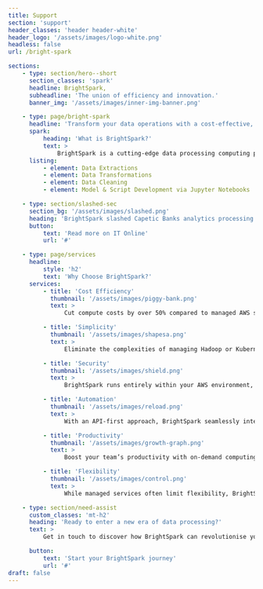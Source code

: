 ```yaml
---
title: Support
section: 'support'
header_classes: 'header header-white'
header_logo: '/assets/images/logo-white.png'
headless: false
url: /bright-spark

sections:
    - type: section/hero--short
      section_classes: 'spark'
      headline: BrightSpark,
      subheadline: 'The union of efficiency and innovation.'
      banner_img: '/assets/images/inner-img-banner.png'

    - type: page/bright-spark
      headline: 'Transform your data operations with a cost-effective, secure, and flexible computing platform built on AWS.'
      spark:
          heading: 'What is BrightSpark?'
          text: >
              BrightSpark is a cutting-edge data processing computing platform designed to significantly optimise your data workflows. Built on Amazon Web Services and infused with a special touch of custom innovation, BrightSpark empowers data professionals to complete processing, analytics, and development tasks more efficiently while keeping costs at an all-time low.
      listing:
          - element: Data Extractions
          - element: Data Transformations
          - element: Data Cleaning
          - element: Model & Script Development via Jupyter Notebooks

    - type: section/slashed-sec
      section_bg: '/assets/images/slashed.png'
      heading: 'BrightSpark slashed Capetic Banks analytics processing costs by 50%'
      button:
          text: 'Read more on IT Online'
          url: '#'

    - type: page/services
      headline:
          style: 'h2'
          text: 'Why Choose BrightSpark?'
      services:
          - title: 'Cost Efficiency'
            thumbnail: '/assets/images/piggy-bank.png'
            text: >
                Cut compute costs by over 50% compared to managed AWS services like Glue or EMR. With a fixed price per job run, you gain predictable expenditure, no matter the runtime.

          - title: 'Simplicity'
            thumbnail: '/assets/images/shapesa.png'
            text: >
                Eliminate the complexities of managing Hadoop or Kubernetes clusters. BrightSpark’s user-friendly API lets your team focus on extracting value from your data, not on managing infrastructure.

          - title: 'Security'
            thumbnail: '/assets/images/shield.png'
            text: >
                BrightSpark runs entirely within your AWS environment, ensuring complete control over your data without it ever leaving your network.

          - title: 'Automation'
            thumbnail: '/assets/images/reload.png'
            text: >
                With an API-first approach, BrightSpark seamlessly integrates into your data pipelines, allowing for easy job scheduling and automation. This integration simplifies your workflows and enhances operational efficiency.

          - title: 'Productivity'
            thumbnail: '/assets/images/growth-graph.png'
            text: >
                Boost your team’s productivity with on-demand computing through hosted Jupyter endpoints that can be launched in less than 5 minutes. This rapid setup accelerates development and testing, allowing your team to dedicate more time to innovation.

          - title: 'Flexibility'
            thumbnail: '/assets/images/control.png'
            text: >
                While managed services often limit flexibility, BrightSpark gives you full control to tune your jobs and run them as you see fit, adapting to your unique needs.

    - type: section/need-assist
      custom_classes: 'mt-h2'
      heading: 'Ready to enter a new era of data processing?'
      text: >
          Get in touch to discover how BrightSpark can revolutionise your data workflows without breaking the bank.

      button:
          text: 'Start your BrightSpark journey'
          url: '#'
draft: false
---
```

